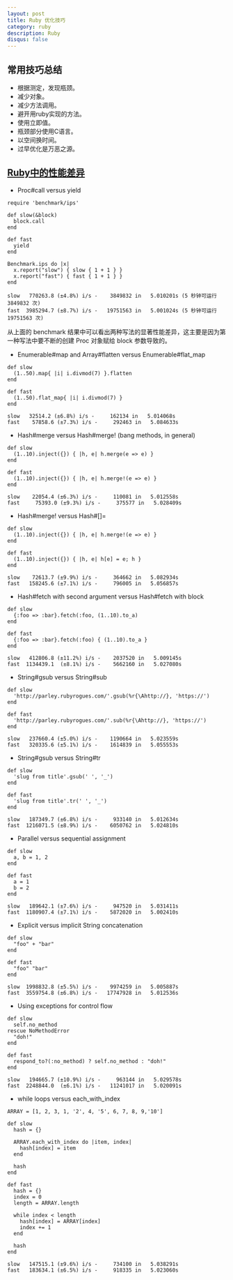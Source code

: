 ```yaml
---
layout: post
title: Ruby 优化技巧
category: ruby
description: Ruby
disqus: false
---
```


## 常用技巧总结
* 根据测定，发现瓶颈。
* 减少对象。
* 减少方法调用。
* 避开用ruby实现的方法。
* 使用立即值。
* 瓶颈部分使用C语言。
* 以空间换时间。
* 过早优化是万恶之源。

## [Ruby中的性能差异](http://ruby-china.org/topics/19207)
* Proc#call versus yield

```
require 'benchmark/ips'

def slow(&block)
  block.call
end

def fast
  yield
end

Benchmark.ips do |x|
  x.report("slow") { slow { 1 + 1 } }
  x.report("fast") { fast { 1 + 1 } }
end
```
```
slow   770263.8 (±4.8%) i/s -    3849832 in   5.010201s (5 秒钟可运行 3849832 次)
fast  3985294.7 (±8.7%) i/s -   19751563 in   5.001024s (5 秒钟可运行 19751563 次)
```

从上面的 benchmark 结果中可以看出两种写法的显著性能差异，这主要是因为第一种写法中要不断的创建 Proc 对象赋给 block 参数导致的。

* Enumerable#map and Array#flatten versus Enumerable#flat_map

```
def slow
  (1..50).map{ |i| i.divmod(7) }.flatten
end

def fast
  (1..50).flat_map{ |i| i.divmod(7) }
end
```
```
slow   32514.2 (±6.8%) i/s -     162134 in   5.014068s
fast    57858.6 (±7.3%) i/s -     292463 in   5.084633s
```

* Hash#merge versus Hash#merge! (bang methods, in general)

```
def slow
  (1..10).inject({}) { |h, e| h.merge(e => e) }
end

def fast
  (1..10).inject({}) { |h, e| h.merge!(e => e) }
end
```
```
slow    22054.4 (±6.3%) i/s -     110081 in   5.012558s
fast     75393.0 (±9.3%) i/s -     375577 in   5.028409s
```

* Hash#merge! versus Hash#[]=

```
def slow
  (1..10).inject({}) { |h, e| h.merge!(e => e) }
end

def fast
  (1..10).inject({}) { |h, e| h[e] = e; h }
end
```
```
slow    72613.7 (±9.9%) i/s -     364662 in   5.082934s
fast   158245.6 (±7.1%) i/s -     796005 in   5.056857s
```

* Hash#fetch with second argument versus Hash#fetch with block

```
def slow
  {:foo => :bar}.fetch(:foo, (1..10).to_a)
end

def fast
  {:foo => :bar}.fetch(:foo) { (1..10).to_a }
end
```
```
slow   412806.8 (±11.2%) i/s -    2037520 in   5.009145s
fast  1134439.1  (±8.1%) i/s -    5662160 in   5.027080s
```

* String#gsub versus String#sub

```
def slow
  'http://parley.rubyrogues.com/'.gsub(%r{\Ahttp://}, 'https://')
end

def fast
  'http://parley.rubyrogues.com/'.sub(%r{\Ahttp://}, 'https://')
end
```
```
slow   237660.4 (±5.0%) i/s -    1190664 in   5.023559s
fast   320335.6 (±5.1%) i/s -    1614839 in   5.055553s
```

* String#gsub versus String#tr

```
def slow
  'slug from title'.gsub(' ', '_')
end

def fast
  'slug from title'.tr(' ', '_')
end
```
```
slow   187349.7 (±6.8%) i/s -     933140 in   5.012634s
fast  1216071.5 (±8.9%) i/s -    6050762 in   5.024810s
```

* Parallel versus sequential assignment

```
def slow
  a, b = 1, 2
end

def fast
  a = 1
  b = 2
end
```
```
slow   189642.1 (±7.6%) i/s -     947520 in   5.031411s
fast  1180907.4 (±7.1%) i/s -    5872020 in   5.002410s
```

* Explicit versus implicit String concatenation

```
def slow
  "foo" + "bar"
end

def fast
  "foo" "bar"
end
```
```
slow  1998832.8 (±5.5%) i/s -    9974259 in   5.005887s
fast  3559754.8 (±6.8%) i/s -   17747928 in   5.012536s
```

* Using exceptions for control flow

```
def slow
  self.no_method
rescue NoMethodError
  "doh!"
end

def fast
  respond_to?(:no_method) ? self.no_method : "doh!"
end
```
```
slow   194665.7 (±10.9%) i/s -     963144 in   5.029578s
fast  2248844.0  (±6.1%) i/s -   11241017 in   5.020091s
```

* while loops versus each_with_index

```
ARRAY = [1, 2, 3, 1, '2', 4, '5', 6, 7, 8, 9,'10']

def slow
  hash = {}

  ARRAY.each_with_index do |item, index|
    hash[index] = item
  end

  hash
end

def fast
  hash = {}
  index = 0
  length = ARRAY.length

  while index < length
    hash[index] = ARRAY[index]
    index += 1
  end

  hash
end
```
```
slow   147515.1 (±9.6%) i/s -     734100 in   5.038291s
fast   183634.1 (±6.5%) i/s -     918335 in   5.023060s
```